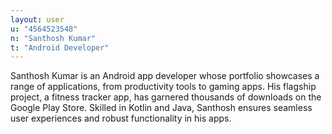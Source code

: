 ```yaml
---
layout: user
u: "4564523548"
n: "Santhosh Kumar"
t: "Android Developer"
---
```

Santhosh Kumar is an Android app developer whose portfolio showcases a range of applications, from productivity tools to gaming apps. His flagship project, a fitness tracker app, has garnered thousands of downloads on the Google Play Store. Skilled in Kotlin and Java, Santhosh ensures seamless user experiences and robust functionality in his apps.

